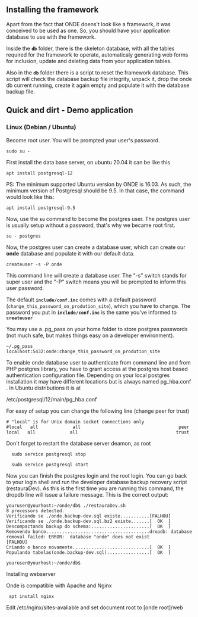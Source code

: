 ## Installing the framework

Apart from the fact that ONDE doens't look like a framework, it was
conceived to be used as one. So, you should have your application
database to use with the framework.

Inside the **``db``** folder, there is the skeleton database, with all
the tables required for the framework to operate, automaticaly
generating web forms for inclusion, update and deleting data
from your application tables. 

Also in the **``db``** folder there is a script to reset the framework database.
This script will check the database backup file integrity, unpack it,
drop the onde db current running, create it again empty and
populate it with the database backup file.

## Quick and dirt - Demo application

### Linux (Debian / Ubuntu)

Become root user. You will be prompted your user's password.

    sudo su -

First install the data base server, on ubuntu 20.04 it can be like this

    apt install postgresql-12
    
PS: The minimum supported Ubuntu version by ONDE is 16.03. As such, the
minimum version of Postgresql should be 9.5. In that case, the command 
would look like this:

    apt install postgresql-9.5

Now, use the **``su``** command to become the postgres user.
The postgres user is usually setup without a password, that's
why we became root first.

    su - postgres
    
Now, the postgres user can create a database user, which can 
create our **onde** database and populate it with our default data.

    createuser -s -P onde

This command line will create a database user. The "-s" switch
stands for super user and the "-P" switch means you will be prompted
to inform this user password.

The default **``include/conf.inc``** comes with a default password
(``change_this_password_on_prodution_site``), which you have to change.
The password you put in **``include/conf.inc``** is the same you've
informed to **``createuser``**

You may use a .pg_pass on your home folder to store postgres passwords
(not much safe, but makes things easy on a developer environment).

    ~/.pg_pass
    localhost:5432:onde:change_this_password_on_prodution_site

To enable onde database user to authenticate from command line and from PHP postgres library,
you have to grant access at the postgres host based authentication configuration file.
Depending on your local postgres installation it may have different locations but is always named
pg_hba.conf .
In Ubuntu distributions it is at

   /etc/postgresql/12/main/pg_hba.conf

For easy of setup you can change the following line (change peer for trust)

    # "local" is for Unix domain socket connections only                                                                      
    #local   all             all                                     peer                                                     
    local   all             all                                     trust

Don't forget to restart the database server deamon, as root

      sudo service postgresql stop

      sudo service postgresql start

Now you can finish the postgres login and the root login.
You can go back to your login shell and run the developer
database backup recovery script (restauraDev). As this is the
first time you are running this command, the dropdb line will
issue a failure message. This is the correct output:

    youruser@yourhost:~/onde/db$ ./restauraDev.sh 
    8 processors detected.
    Verificando se ./onde.backup-dev.sql existe...........[FALHOU]
    Verificando se ./onde.backup-dev.sql.bz2 existe.......[  OK  ]
    Descompactando backup do schema:......................[  OK  ]
    Removendo banco.......................................dropdb: database removal failed: ERROR:  database "onde" does not exist
    [FALHOU]
    Criando o banco novamente.............................[  OK  ]
    Populando tabelas(onde.backup-dev.sql)................[  OK  ]
        
    youruser@yourhost:~/onde/db$ 


Installing webserver

Onde is compatible with Apache and Nginx

     apt install nginx

Edit /etc/nginx/sites-avaliable and set document root to [onde root]/web


